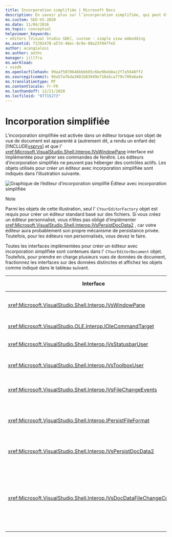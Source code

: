 ```yaml
---
title: Incorporation simplifiée | Microsoft Docs
description: En savoir plus sur l’incorporation simplifiée, qui peut être activée dans un éditeur lorsque son objet de vue de document est un enfant de Visual Studio.
ms.custom: SEO-VS-2020
ms.date: 11/04/2016
ms.topic: conceptual
helpviewer_keywords:
- editors [Visual Studio SDK], custom - simple view embedding
ms.assetid: f1292478-a57d-48ec-8c9e-88a23f04ffe5
author: acangialosi
ms.author: anthc
manager: jillfra
ms.workload:
- vssdk
ms.openlocfilehash: 99aaf5070646bbbb95c6be98eb8ac2f7a5948ff2
ms.sourcegitcommit: 94a57a7bda3601b83949e710a5ca779c709a6a4e
ms.translationtype: MT
ms.contentlocale: fr-FR
ms.lasthandoff: 12/21/2020
ms.locfileid: "97715273"
---
```

# <a name="simplified-embedding"></a>Incorporation simplifiée
L’incorporation simplifiée est activée dans un éditeur lorsque son objet de vue de document est apparenté à (autrement dit, a rendu un enfant de) [!INCLUDE[vsprvs](../code-quality/includes/vsprvs_md.md)] et que l' <xref:Microsoft.VisualStudio.Shell.Interop.IVsWindowPane> interface est implémentée pour gérer ses commandes de fenêtre. Les éditeurs d’incorporation simplifiés ne peuvent pas héberger des contrôles actifs. Les objets utilisés pour créer un éditeur avec incorporation simplifiée sont indiqués dans l’illustration suivante.

 ![Graphique de l’éditeur d’incorporation simplifié](../extensibility/media/vssimplifiedembeddingeditor.gif "vsSimplifiedEmbeddingEditor") Éditeur avec incorporation simplifiée

> [!NOTE]
> Parmi les objets de cette illustration, seul l' `CYourEditorFactory` objet est requis pour créer un éditeur standard basé sur des fichiers. Si vous créez un éditeur personnalisé, vous n’êtes pas obligé d’implémenter <xref:Microsoft.VisualStudio.Shell.Interop.IVsPersistDocData2> , car votre éditeur aura probablement son propre mécanisme de persistance privée. Toutefois, pour les éditeurs non personnalisés, vous devez le faire.

 Toutes les interfaces implémentées pour créer un éditeur avec incorporation simplifiée sont contenues dans l' `CYourEditorDocument` objet. Toutefois, pour prendre en charge plusieurs vues de données de document, fractionnez les interfaces sur des données distinctes et affichez les objets comme indiqué dans le tableau suivant.

|Interface|Emplacement de l’interface|Utilisation|
|---------------|---------------------------|---------|
|<xref:Microsoft.VisualStudio.Shell.Interop.IVsWindowPane>|Affichage|Fournit la connexion à la fenêtre parente.|
|<xref:Microsoft.VisualStudio.OLE.Interop.IOleCommandTarget>|Affichage|Gère les commandes.|
|<xref:Microsoft.VisualStudio.Shell.Interop.IVsStatusbarUser>|Affichage|Permet la mise à jour de la barre d’état.|
|<xref:Microsoft.VisualStudio.Shell.Interop.IVsToolboxUser>|Affichage|Active les éléments de **boîte à outils** .|
|<xref:Microsoft.VisualStudio.Shell.Interop.IVsFileChangeEvents>|Données|Envoie des notifications lorsque le fichier change.|
|<xref:Microsoft.VisualStudio.Shell.Interop.IPersistFileFormat>|Données|Active la fonctionnalité enregistrer sous pour un type de fichier.|
|<xref:Microsoft.VisualStudio.Shell.Interop.IVsPersistDocData2>|Données|Active la persistance pour le document.|
|<xref:Microsoft.VisualStudio.Shell.Interop.IVsDocDataFileChangeControl>|Données|Autorise la suppression des événements de modification de fichier, tels que le déclenchement du rechargement.|
